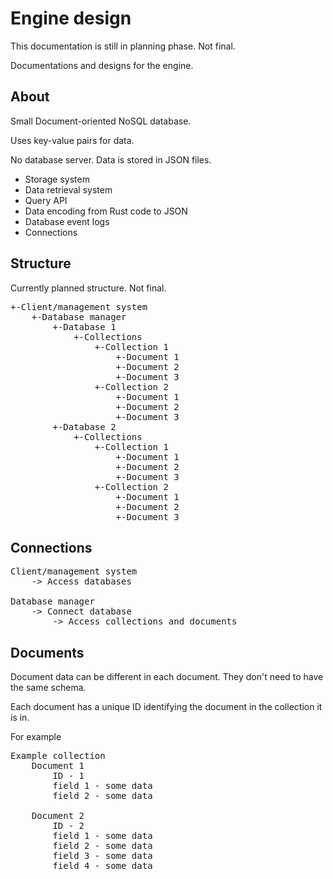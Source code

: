 # Engine design

This documentation is still in planning phase. Not final.

Documentations and designs for the engine.

## About

Small Document-oriented NoSQL database.

Uses key-value pairs for data.

No database server. Data is stored in JSON files.

- Storage system
- Data retrieval system
- Query API
- Data encoding from Rust code to JSON
- Database event logs
- Connections

## Structure

Currently planned structure. Not final.

<pre>
+-Client/management system
    +-Database manager
        +-Database 1
            +-Collections
                +-Collection 1
                    +-Document 1
                    +-Document 2
                    +-Document 3
                +-Collection 2
                    +-Document 1
                    +-Document 2
                    +-Document 3
        +-Database 2
            +-Collections
                +-Collection 1
                    +-Document 1
                    +-Document 2
                    +-Document 3
                +-Collection 2
                    +-Document 1
                    +-Document 2
                    +-Document 3
</pre>

## Connections

<pre>
Client/management system
    -> Access databases

Database manager
    -> Connect database
        -> Access collections and documents
</pre>

## Documents

Document data can be different in each document. They don't need to have the same schema.

Each document has a unique ID identifying the document in the collection it is in.

For example

<pre>
Example collection
    Document 1
        ID - 1
        field 1 - some data
        field 2 - some data

    Document 2
        ID - 2
        field 1 - some data
        field 2 - some data
        field 3 - some data
        field 4 - some data
</pre>



